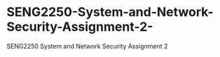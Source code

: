 # SENG2250-System-and-Network-Security-Assignment-2-
SENG2250 System and Network Security Assignment 2 
